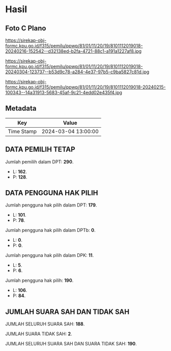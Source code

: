 # Hasil

## Foto C Plano

https://sirekap-obj-formc.kpu.go.id/f315/pemilu/ppwp/81/01/11/20/19/8101112019018-20240216-152542--d32138ed-b2fa-4721-88c1-a191a1227af8.jpg

https://sirekap-obj-formc.kpu.go.id/f315/pemilu/ppwp/81/01/11/20/19/8101112019018-20240304-123737--b53d9c78-a284-4e37-97b5-c9ba5827c81d.jpg

https://sirekap-obj-formc.kpu.go.id/f315/pemilu/ppwp/81/01/11/20/19/8101112019018-20240215-100343--14a31913-5683-45af-9c21-4edd02e435f4.jpg


## Metadata

| Key        | Value               |
| ---------- | ------------------- |
| Time Stamp | 2024-03-04 13:00:00 |


## DATA PEMILIH TETAP

Jumlah pemilih dalam DPT: **290**.
 * L: **162**.
 * P: **128**.

## DATA PENGGUNA HAK PILIH

Jumlah pengguna hak pilih dalam DPT: **179**.
 * L: **101**.
 * P: **78**.

Jumlah pengguna hak pilih dalam DPTb: **0**.
 * L: **0**.
 * P: **0**.

Jumlah pengguna hak pilih dalam DPK: **11**.
 * L: **5**.
 * P: **6**.

Jumlah pengguna hak pilih: **190**.
 * L: **106**.
 * P: **84**.

## JUMLAH SUARA SAH DAN TIDAK SAH

JUMLAH SELURUH SUARA SAH: **188**.

JUMLAH SUARA TIDAK SAH: **2**.

JUMLAH SELURUH SUARA SAH DAN SUARA TIDAK SAH: **190**.


